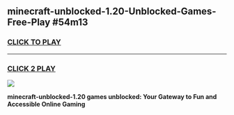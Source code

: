 
## minecraft-unblocked-1.20-Unblocked-Games-Free-Play #54m13
<h3>
<a href="https://us.freeplayer.one?title=minecraft-unblocked-1.20&ref=9M">CLICK TO PLAY</a></h3>
<hr>

<h3>
<a href="https://us.freeplayer.one?title=minecraft-unblocked-1.20&ref=9M">CLICK 2 PLAY</a>
  
</h3>

<a href="https://us.freeplayer.one?title=minecraft-unblocked-1.20&ref=9M"><img src="https://clearcache.store/games.png"></a>


**minecraft-unblocked-1.20 games unblocked: Your Gateway to Fun and Accessible Online Gaming**
